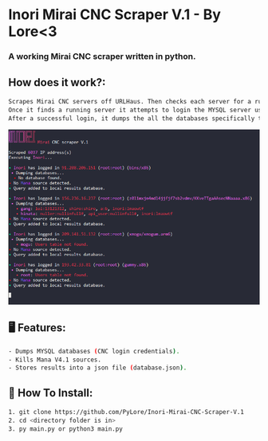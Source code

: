 # Inori Mirai CNC Scraper V.1 - By Lore<3

### A working Mirai CNC scraper written in python.

## How does it work?:
```bash
Scrapes Mirai CNC servers off URLHaus. Then checks each server for a running MYSQL server on port 3306. 
Once it finds a running server it attempts to login the MYSQL server using default credentials.
After a successful login, it dumps the all the databases specifically the users table in each database.
```

![Screenshot](Screenshot.png)


## 🖥️ Features:
```bash
- Dumps MYSQL databases (CNC login credentials).
- Kills Mana V4.1 sources.
- Stores results into a json file (database.json).
```

## 🔌 How To Install:
```bash
1. git clone https://github.com/PyLore/Inori-Mirai-CNC-Scraper-V.1
2. cd <directory folder is in>
3. py main.py or python3 main.py
```
